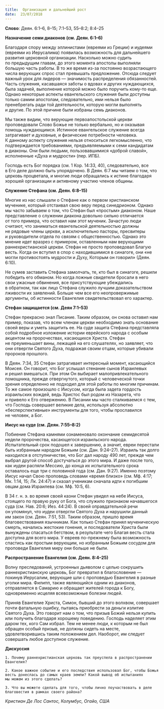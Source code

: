 ```yaml
---
title:  Организация и дальнейший рост
date:  23/07/2018
---
```


**Слово**: Деян. 6:1–6, 8–15; 7:1–53, 55–8:2; 8:4–25

**Назначение семи диаконов (см. Деян. 6:1–6)**

Благодаря спору между эллинистами (евреями из Греции) и иудеями (евреями из Иерусалима) появилась возможность для дальнейшего развития церковной организации. Насколько можно судить по предыдущим главам, до этого момента апостолы выполняли большую часть работы. В то же время из-за постоянно возрастающего числа верующих спрос стал превышать предложение. Отсюда следует важный урок для лидеров — значимость распределения обязанностей. Часть служения, касавшаяся заботы о вдовах и других нуждающихся, была задачей, выполнение которой можно было поручить кому-то еще. Однако некоторые аспекты евангельского служения были доступны только самим апостолам, следовательно, ими нельзя было пренебрегать ради той деятельности, которую могли выполнять и другие. По этой причине были избраны семь диаконов.

Мы также видим, что верующие первоапостольской церкви проповедовали Слово Божье не только вербально, но и оказывая помощь нуждающимся. Истинное евангельское служение всегда затрагивает и духовные, и физические потребности человека. К данному аспекту служения нельзя относиться легкомысленно, что подтверждается требованиями, предъявляемыми к семи кандидатам в диаконы. Они были людьми, пользовавшимися «доброй славой», исполненные «Духа и мудрости» (пер. ИПБ).

Господь есть Бог порядка (см. 1 Кор. 14:33, 40), следовательно, все в Его деле должно быть упорядочено. В Деян. 6:7 мы читаем о том, что церковь процветала, и многие люди обращались к истине благодаря хорошей организации и активному участию членов общины.

**Служение Стефана (см. Деян. 6:8–15)**

Многие из нас слышали о Стефане как о первом христианском мученике, который отстаивал свою веру перед синедрионом. Однако мы часто забываем о том, что Стефан был «простым» диаконом. Наше представление о служении диакона довольно сильно отличается от того примера, что оставил нам этот мученик. Зачастую люди считают, что заниматься евангельской деятельностью должны не рядовые члены церкви, а исключительно пасторы, пресвитеры и руководители отдела по связям с общественностью. Однако это мнение идет вразрез с примером, оставленным нам верующими раннехристианской церкви. Стефан не просто проповедовал Благую весть. Когда он вступил в спор с находившимися в синагоге, они «не могли противостоять мудрости и Духу, Которым он говорил» (Деян. 6:10).

Не сумев заставить Стефана замолчать, те, кто был в синагоге, решили победить его обманом. Но когда ложные свидетели бросали в него свои ужасные обвинения, все присутствующие убеждались в обратном, так как лицо Стефана служило лучшим доказательством лживости их заявлений. Больше чем все его неопровержимые аргументы, об истинности Евангелия свидетельствовал его характер.

**Стефан защищается (см. Деян 7:1–53)**

Стефан прекрасно знал Писание. Таким образом, он снова оставил нам пример, показав, что всем членам церкви необходимо знать основание своей веры и уметь защитить ее. На суде защита Стефана представляла собой подробное изложение истории еврейского народа с особым акцентом на пророчествах, касающихся Христа. Стефан не преуменьшает вины, лежащей на его слушателях, но заявляет, что они отвергли Святого Духа, подражая своим отцам, которые убивали пророков прошлого.

В Деян. 7:34, 35 Стефан затрагивает интересный момент, касающийся Моисея. Он говорит, что Бог услышал стенание сынов Израилевых и решил вмешаться. При этом Он выбирает малопривлекательного помощника, прежде отвергнутого, который с человеческой точки зрения определенно не подходил для этой работы по многим причинам. То же самое произошло с Иисусом, когда была задета гордость израильских вождей, ведь Христос был родом из Назарета, что и привело к Его отвержению. В Писании мы часто сталкиваемся с тем, что Господь совершает великие дела, используя абсолютно «бесперспективные» инструменты для того, чтобы прославился не человек, а Бог.

**Иисус на суде (см. Деян. 7:55–8:2)**

Побиение Стефана камнями ознаменовало окончание семидесятой недели пророчества, касающегося израильского народа. Испытательный срок подошел к завершению, а значит, евреи перестали быть избранным народом Божьим (см. Дан. 9:24–27). Израиль так долго находился в отступничестве, что Бог дал народу 490 лет, прежде чем выбрал другой способ достучаться до этого мира. И даже после того, как иудеи распяли Мессию, до конца их испытательного срока оставалось еще три с половиной года (см. Дан. 9:27). Именно поэтому Иисус начал Свою проповедь словами «время близко» (см. Мф. 4:17; Мк. 1:14, 15; Лк. 24:47) и сказал ученикам сначала идти к погибшим овцам дома Израилева (см. Мф. 10:5, 6).

В 34 г. н. э. во время своей казни Стефан увидел на небе Иисуса, стоящего по правую руку от Бога, что служило признаком начавшегося суда (см. Нав. 20:6; Иез. 44:24). В своей оправдательной речи он упомянул, что иудеи отвергли Святого Духа и нарушили данный им закон (см. Деян. 7:51, 53). Таким образом, пришло время благовествования язычникам. Как только Стефан принял мученическую смерть, начались жестокие гонения, и последователи Христа были вынуждены спасаться бегством, в результате чего Благая весть стала доступна для всего мира. У евреев по-прежнему была возможность спастись как простым верующим, но избранным Божьим сосудом для проповеди Евангелия миру они больше не были.

**Распространение Евангелия (см. Деян. 8:4–25)**

Волну преследований, устроенных дьяволом с целью сокрушить раннехристианскую церковь, Бог превратил в благословение — покинув Иерусалим, верующие шли с проповедью Евангелия в разные уголки мира. Филипп, также являющийся одним из диаконов, отправляется в Самарию и обращает жителей города к Богу, одновременно исцеляя всевозможные болезни людей.

Приняв Евангелие Христа, Симон, бывший до этого волхвом, совершает почти фатальную ошибку, пытаясь приобрести за деньги излитие Святого Духа. Это говорит нам о том, что призыв Божий нельзя купить или получить благодаря хорошему поведению. Господь наделяет этим даром тех, кого Сам избрал. Тем не менее люди, к которым не был обращен особый призыв, не должны сидеть на месте, удовлетворившись таким положением дел. Наоборот, им следует совершать любое доступное служение.

**Дискуссия**

`1.	Почему раннехристианская церковь так преуспела в распространении Евангелия?`

`2.	Какое важное событие и его последствия использовал Бог, чтобы Божья весть донеслась до самых краев земли? Какой вывод об испытаниях мы можем из этого сделать?`

`3.	Что вы можете сделать для того, чтобы лично поучаствовать в деле благовестия в рамках своего района?`

_Кристиан Де Лос Сантос, Колумбус, Огайо, США_